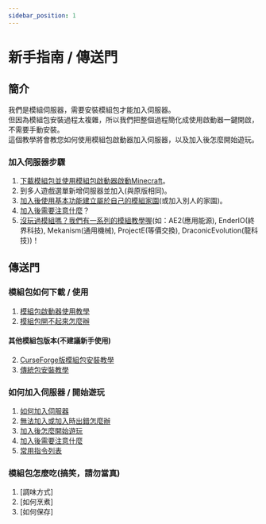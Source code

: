 ```yaml
---
sidebar_position: 1
---
```

# 新手指南 / 傳送門
## 簡介
我們是模組伺服器，需要安裝模組包才能加入伺服器。<br/>
但因為模組包安裝過程太複雜，所以我們把整個過程簡化成使用啟動器一鍵開啟，不需要手動安裝。<br/>
這個教學將會教您如何使用模組包啟動器加入伺服器，以及加入後怎麼開始遊玩。
### 加入伺服器步驟
1. [下載模組包並使用模組包啟動器啟動Minecraft](modpack-tutorial/basic/launcher)。
2. 到多人遊戲選單新增伺服器並加入(與原版相同)。
3. [加入後使用基本功能建立屬於自己的模組家園](how-to-join/start-playing)(或加入別人的家園)。
4. [加入後需要注意什麼](how-to-join/caution)？
5. [沒玩過模組嗎？我們有一系列的模組教學喔](/tutorial/docs/other-modded)(如：AE2(應用能源), EnderIO(終界科技), Mekanism(通用機械), ProjectE(等價交換), DraconicEvolution(龍科技))！
## 傳送門
### 模組包如何下載 / 使用
1. [模組包啟動器使用教學](modpack-tutorial/basic/launcher)
2. [模組包開不起來怎麼辦](modpack-tutorial/basic/cannot-launch)
#### 其他模組包版本(不建議新手使用)
2. [CurseForge版模組包安裝教學](modpack-tutorial/advanced/curseforge)
3. [傳統包安裝教學](modpack-tutorial/advanced/traditional)
### 如何加入伺服器 / 開始遊玩
1. [如何加入伺服器](how-to-join/join)
2. [無法加入或加入時出錯怎麼辦](how-to-join/cannot-join)
3. [加入後怎麼開始遊玩](how-to-join/start-playing)
4. [加入後需要注意什麼](how-to-join/caution)
5. [常用指令列表](how-to-join/common-commands)
### 模組包怎麼吃(搞笑，請勿當真)
1. [調味方式]
2. [如何烹煮]
3. [如何保存]
